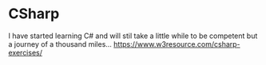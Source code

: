 # CSharp
 

I have started learning C# and  will stil take a little while to be competent but a journey of a thousand miles...
https://www.w3resource.com/csharp-exercises/
